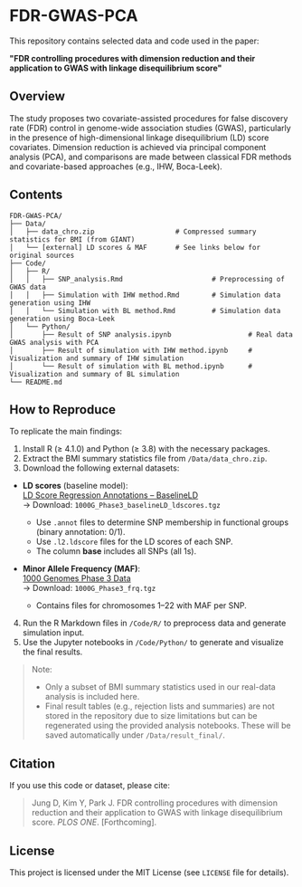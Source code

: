 # FDR-GWAS-PCA

This repository contains selected data and code used in the paper:

**"FDR controlling procedures with dimension reduction and their application to GWAS with linkage disequilibrium score"**

## Overview

The study proposes two covariate-assisted procedures for false discovery rate (FDR) control in genome-wide association studies (GWAS), particularly in the presence of high-dimensional linkage disequilibrium (LD) score covariates. Dimension reduction is achieved via principal component analysis (PCA), and comparisons are made between classical FDR methods and covariate-based approaches (e.g., IHW, Boca-Leek).

## Contents

```
FDR-GWAS-PCA/
├── Data/
│   ├── data_chro.zip                    # Compressed summary statistics for BMI (from GIANT)
│   └── [external] LD scores & MAF       # See links below for original sources
├── Code/
│   ├── R/
│   │   ├── SNP_analysis.Rmd                      # Preprocessing of GWAS data
│   │   ├── Simulation with IHW method.Rmd        # Simulation data generation using IHW
│   │   └── Simulation with BL method.Rmd         # Simulation data generation using Boca-Leek
│   └── Python/
│       ├── Result of SNP analysis.ipynb                   # Real data GWAS analysis with PCA
│       ├── Result of simulation with IHW method.ipynb     # Visualization and summary of IHW simulation
│       └── Result of simulation with BL method.ipynb      # Visualization and summary of BL simulation
└── README.md
```

## How to Reproduce

To replicate the main findings:

1. Install R (≥ 4.1.0) and Python (≥ 3.8) with the necessary packages.
2. Extract the BMI summary statistics file from `/Data/data_chro.zip`.
3. Download the following external datasets:
  - **LD scores** (baseline model):  
    [LD Score Regression Annotations – BaselineLD](https://alkesgroup.broadinstitute.org/LDSCORE/)  
    → Download: `1000G_Phase3_baselineLD_ldscores.tgz`  
    - Use `.annot` files to determine SNP membership in functional groups (binary annotation: 0/1).  
    - Use `.l2.ldscore` files for the LD scores of each SNP.  
    - The column **base** includes all SNPs (all 1s).
  
  - **Minor Allele Frequency (MAF)**:  
    [1000 Genomes Phase 3 Data](https://alkesgroup.broadinstitute.org/LDSCORE/)  
    → Download: `1000G_Phase3_frq.tgz`  
    - Contains files for chromosomes 1–22 with MAF per SNP.

4. Run the R Markdown files in `/Code/R/` to preprocess data and generate simulation input.
5. Use the Jupyter notebooks in `/Code/Python/` to generate and visualize the final results.

> Note:
> - Only a subset of BMI summary statistics used in our real-data analysis is included here.  
> - Final result tables (e.g., rejection lists and summaries) are not stored in the repository due to size limitations but can be regenerated using the provided analysis notebooks. These will be saved automatically under `/Data/result_final/`.

## Citation

If you use this code or dataset, please cite:

> Jung D, Kim Y, Park J. FDR controlling procedures with dimension reduction and their application to GWAS with linkage disequilibrium score. *PLOS ONE*. [Forthcoming].

## License

This project is licensed under the MIT License (see `LICENSE` file for details).
